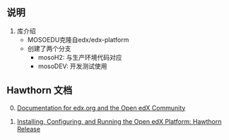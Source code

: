## 说明

1. 库介绍
    - MOSOEDU克隆自edx/edx-platform
    - 创建了两个分支
        - mosoH2: 与生产环境代码对应
        - mosoDEV: 开发测试使用


## Hawthorn 文档

0. [Documentation for edx.org and the Open edX Community](https://docs.edx.org/)

1. [Installing, Configuring, and Running the Open edX Platform: Hawthorn Release](https://edx.readthedocs.io/projects/edx-installing-configuring-and-running/en/open-release-hawthorn.master/)

